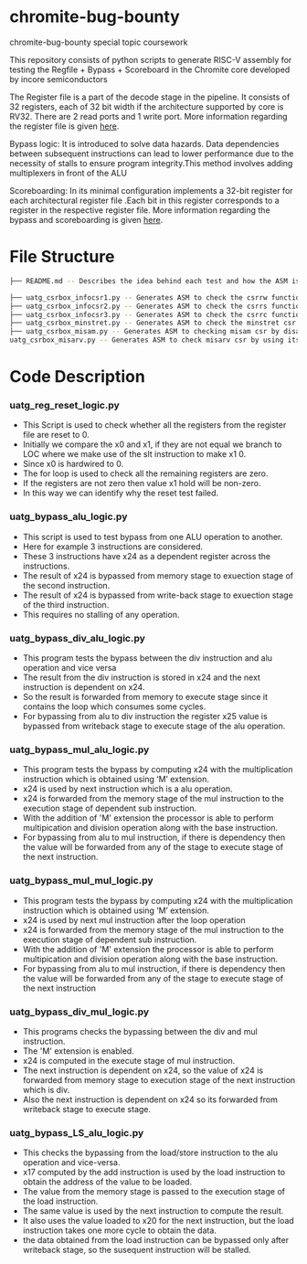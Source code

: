 # chromite-bug-bounty
chromite-bug-bounty special topic coursework

This repository consists of python scripts to generate RISC-V assembly for testing the Regfile + Bypass + Scoreboard in the Chromite core developed by incore semiconductors

The Register file is a part of the decode stage in the pipeline. It consists of 32 registers, each of 32 bit width if the architecture supported by core is RV32. There are 2 read ports and 1 write port. More information regarding the register file is given [here](https://chromite.readthedocs.io/en/using-csrbox/chromite.html#register-file).

Bypass logic: It is introduced to solve data hazards. Data dependencies between subsequent instructions can lead to lower performance due to the necessity of stalls to ensure program integrity.This method involves adding multiplexers in front of the ALU

Scoreboarding: In its minimal configuration implements a 32-bit register for each architectural register file .Each bit in this register corresponds to a register in the respective register file.
More information regarding the bypass and scoreboarding is given [here](https://chromite.readthedocs.io/en/using-csrbox/chromite.html#scoreboard).

# File Structure

```bash
├── README.md -- Describes the idea behind each test and how the ASM is generated efficiently using Python 3.

├── uatg_csrbox_infocsr1.py -- Generates ASM to check the csrrw function in registers mvendorid, mempid, marchid, mhartid.
├── uatg_csrbox_infocsr2.py -- Generates ASM to check the csrrs function in registers mvendorid, mempid, marchid, mhartid.
├── uatg_csrbox_infocsr3.py -- Generates ASM to check the csrrc function in registers mvendorid, mempid, marchid, mhartid.
├── uatg_csrbox_minstret.py -- Generates ASM to check the minstret csr by performing sample operations.
├── uatg_csrbox_misam.py -- Generates ASM to checking misam csr by disabling the m field and performing some multiplication operations.
uatg_csrbox_misarv.py -- Generates ASM to check misarv csr by using its reset value as reference.
```

# Code Description
### uatg_reg_reset_logic.py
* This Script is used to check whether all the registers from the register file are reset to 0.
* Initially  we compare the x0 and x1, if they are not equal we branch to LOC where we make use of the slt instruction to make x1 0.
* Since x0 is hardwired to 0.
* The for loop is used to check all the remaining registers are zero.
* If the registers are not zero then value x1 hold will be non-zero.
* In this way we can identify why the reset test failed.  

### uatg_bypass_alu_logic.py
* This script is used to test bypass from one ALU operation to another.
* Here for example 3 instructions are considered.
* These 3 instructions have x24 as a dependent register across the instructions.
* The result of x24 is bypassed from memory stage to exuection stage of the second instruction.
* The result of x24 is bypassed from write-back stage to exuection stage of the third instruction.
* This requires no stalling of any operation.

### uatg_bypass_div_alu_logic.py
* This program tests the bypass between the div instruction and alu operation and vice versa
* The result from the div instruction is stored in x24 and the next instruction is dependent on x24.
* So the result is forwarded from memory to execute stage since it contains the loop which consumes some cycles.
* For bypassing from alu to div instruction the register x25 value is bypassed from writeback stage to execute stage of the alu operation.

### uatg_bypass_mul_alu_logic.py
* This program tests the bypass by computing x24 with the multiplication instruction which is obtained using ‘M’ extension.
* x24 is used by next instruction which is a alu operation.
* x24 is forwarded from the memory stage of the mul instruction to the execution stage of dependent sub instruction.
* With the addition of 'M' extension the processor is able to perform multipication and division operation along with the base instruction.
* For bypassing from alu to mul instruction, if there is dependency then the value will be forwarded from any of the stage to execute stage of the next instruction.

### uatg_bypass_mul_mul_logic.py
* This program tests the bypass by computing x24 with the multiplication instruction which is obtained using ‘M’ extension.
* x24 is used by next mul instruction after the loop operation
* x24 is forwarded from the memory stage of the mul instruction to the execution stage of dependent sub instruction.
* With the addition of 'M' extension the processor is able to perform multipication and division operation along with the base instruction.
* For bypassing from alu to mul instruction, if there is dependency then the value will be forwarded from any of the stage to execute stage of the next instruction

### uatg_bypass_div_mul_logic.py
* This programs checks the bypassing between the div and mul instruction.
* The 'M' extension is enabled.
* x24 is computed in the execute stage of mul instruction.
* The next instruction is dependent on x24, so the value of x24 is forwarded from memory stage to execution stage of the next instruction which is div.
* Also the next instruction is dependent on x24 so its forwarded from writeback stage to execute stage.

### uatg_bypass_LS_alu_logic.py
* This checks the bypassing from the load/store instruction to the alu operation and vice-versa.
* x17 computed by the add instruction is used by the load instruction to obtain the address of the value to be loaded.
* The value from the memory stage is passed to the execution stage of the load instruction.
* The same value is used by the next instruction to compute the result.
* It also uses the value loaded to  x20 for the next instruction, but the load instruction takes one more cycle to obtain the data.
* the data obtained from the load instruction can be bypassed only after writeback stage, so the susequent instruction will be stalled.

